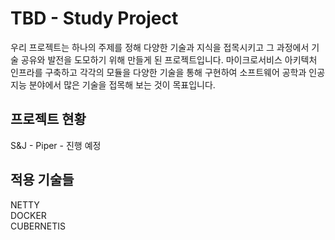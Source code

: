 TBD - Study Project
==========
우리 프로젝트는 하나의 주제를 정해 다양한 기술과 지식을 접목시키고 그 과정에서 기술 공유와 발전을 도모하기 위해 만들게 된 프로젝트입니다. 마이크로서비스 아키텍처 인프라를 구축하고 각각의 모듈을 다양한 기술을 통해 구현하여 소프트웨어 공학과 인공지능 분야에서 많은 기술을 접목해 보는 것이 목표입니다.

## 프로젝트 현황
S&J - Piper - 진행 예정 <br>

## 적용 기술들 
NETTY <br>
DOCKER <br>
CUBERNETIS <br>

